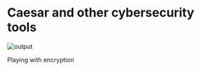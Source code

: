 # Caesar and other cybersecurity tools

![output](https://github.com/Ravenneo/Caesar/assets/41577767/94e5b07c-dd20-497b-af46-e2869e26ec44)


Playing with encryption
